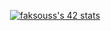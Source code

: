 <p align="center">
  <a href="https://manofmany.com/wp-content/uploads/2021/07/Working-From-Home-Memes-1.jpg"><img src="https://badge.mediaplus.ma/colorfulwaves/faksouss?1337Badge=off" alt="faksouss's 42 stats" /></a>
</p>
